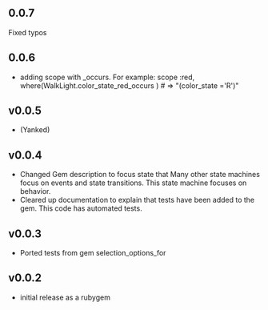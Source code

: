 ## 0.0.7
  Fixed typos
  
## 0.0.6
* adding scope with _occurs.  For example:
  scope :red,   where(WalkLight.color_state_red_occurs )     # => "(color_state ='R')"  

## v0.0.5
*  (Yanked)

## v0.0.4
* Changed Gem description to focus state that Many other state machines focus on events and state transitions.
This state machine focuses on behavior.
* Cleared up documentation to explain that tests have been added to the gem.  This code has automated tests.

## v0.0.3
* Ported tests from gem selection_options_for

## v0.0.2

* initial release as a rubygem
